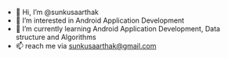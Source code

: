- 👋 Hi, I’m @sunkusaarthak
- 👀 I’m interested in Android Application Development
- 🌱 I’m currently learning Android Application Development, Data structure and Algorithms
- 📫 reach me via sunkusaarthak@gmail.com

<!---
sunkusaarthak/sunkusaarthak is a ✨ special ✨ repository because its `README.md` (this file) appears on your GitHub profile.
You can click the Preview link to take a look at your changes.
--->
